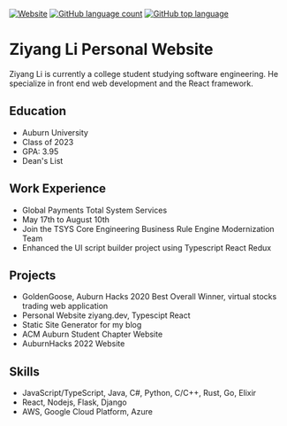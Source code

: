 [![Website](https://img.shields.io/website?down_color=red&down_message=offline&up_color=success&up_message=online&url=https%3A%2F%2Fziyang.dev)](https://ziyang.dev)
[![GitHub language count](https://img.shields.io/github/languages/count/ziyangll/newziyangdev)](https://ziyang.dev)
[![GitHub top language](https://img.shields.io/github/languages/top/ziyangll/newziyangdev)](https://ziyang.dev/)

# Ziyang Li Personal Website

Ziyang Li is currently a college student studying software engineering. He specialize in front end web development and the React framework.

## Education

- Auburn University
- Class of 2023
- GPA: 3.95
- Dean's List

## Work Experience

- Global Payments Total System Services
- May 17th to August 10th
- Join the TSYS Core Engineering Business Rule Engine Modernization Team
- Enhanced the UI script builder project using Typescript React Redux

## Projects

- GoldenGoose, Auburn Hacks 2020 Best Overall Winner, virtual stocks trading web application
- Personal Website ziyang.dev, Typescipt React
- Static Site Generator for my blog
- ACM Auburn Student Chapter Website
- AuburnHacks 2022 Website

## Skills

- JavaScript/TypeScript, Java, C#, Python, C/C++, Rust, Go, Elixir
- React, Nodejs, Flask, Django
- AWS, Google Cloud Platform, Azure
